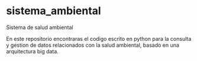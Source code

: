 # sistema_ambiental
Sistema de salud ambiental

En este repositorio encontraras el codigo escrito en python para la consulta y gestion de datos relacionados con la salud ambiental, basado en una arquitectura big data.
